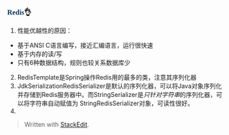 ### <font face="Cabrili" color="123456">Redis</font>👌

1. 性能优越性的原因：
 - 基于ANSI C语言编写，接近汇编语言，运行很快速
 - 基于内存的读/写
 - 只有6种数据结构，规则也较关系数据库少
2. RedisTemplate是Spring操作Redis用的最多的类，注意其序列化器
3. JdkSerializationRedisSerializer是默认的序列化器，可以将Java对象序列化并存储到Redis服务器中。而StringSerializer是*只针对字符串*的序列化器，可以将字符串自动赋值为 StringRedisSerializer对象，可读性很好。
4. 
> Written with [StackEdit](https://stackedit.io/).
<!--stackedit_data:
eyJoaXN0b3J5IjpbLTM2OTk3MzQzMF19
-->